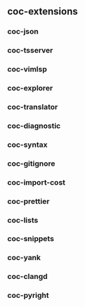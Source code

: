 ## coc-extensions



### coc-json



### coc-tsserver



### coc-vimlsp



### coc-explorer



### coc-translator



### coc-diagnostic



### coc-syntax



### coc-gitignore



### coc-import-cost



### coc-prettier



### coc-lists



### coc-snippets



### coc-yank



### coc-clangd



### coc-pyright
